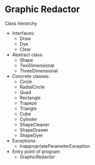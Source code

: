 # Graphic Redactor
Class hierarchy
* Interfaces: 
  * Draw
  * Dye
  * Clear
* Abstract class:
  * Shape
  * TwoDimensional
  * ThreeDimensional
* Concrete classes:
  * Circle
  * RadialCircle
  * Quad
  * Rectangle
  * Trapeze
  * Triangle
  * Cube
  * Cylinder
  * ShapeCleaner
  * ShapeDrawer
  * ShapeDyer
* Exceptions:
  * InappropriateParameterException
* Entry point of program:
  * GraphicRedactor